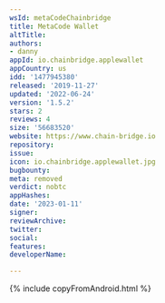 ```yaml
---
wsId: metaCodeChainbridge
title: MetaCode Wallet
altTitle: 
authors:
- danny
appId: io.chainbridge.applewallet
appCountry: us
idd: '1477945380'
released: '2019-11-27'
updated: '2022-06-24'
version: '1.5.2'
stars: 2
reviews: 4
size: '56683520'
website: https://www.chain-bridge.io
repository: 
issue: 
icon: io.chainbridge.applewallet.jpg
bugbounty: 
meta: removed
verdict: nobtc
appHashes: 
date: '2023-01-11'
signer: 
reviewArchive: 
twitter: 
social: 
features: 
developerName: 

---
```


{% include copyFromAndroid.html %}